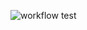 ![workflow](https://github.com/<UserName>/<RepositoryName>/actions/workflows/main.yml/badge.svg)
test